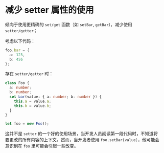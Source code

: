 # 减少 setter 属性的使用

倾向于使用更精确的 `set/get` 函数（如 `setBar`, `getBar`），减少使用 `setter/getter`；

考虑以下代码：

```ts
foo.bar = {
  a: 123,
  b: 456
};
```

存在 `setter/getter` 时：

```ts
class Foo {
  a: number;
  b: number;
  set bar(value: { a: number; b: number }) {
    this.a = value.a;
    this.b = value.b;
  }
}

let foo = new Foo();
```

这并不是 `setter` 的一个好的使用场景，当开发人员阅读第一段代码时，不知道将要更改的所有内容的上下文。然而，当开发者使用 `foo.setBar(value)`，他可能会意识到在 `foo` 里可能会引起一些改变。
